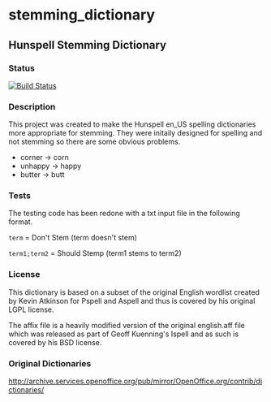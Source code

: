 # stemming_dictionary
## Hunspell Stemming Dictionary

### Status

[![Build Status](https://travis-ci.org/publitek/stemming_dictionary.svg?branch=master)](https://travis-ci.org/publitek/stemming_dictionary)

### Description

This project was created to make the Hunspell en_US spelling dictionaries
more appropriate for stemming. They were initaily designed for spelling
and not stemming so there are some obvious problems.

- corner -> corn
- unhappy -> happy
- butter -> butt

### Tests

The testing code has been redone with a txt input file in the following format.

`term` = Don't Stem (term doesn't stem)

`term1;term2` = Should Stemp (term1 stems to term2)

### License

This dictionary is based on a subset of the original
English wordlist created by Kevin Atkinson for Pspell 
and  Aspell and thus is covered by his original 
LGPL license.

The affix file is a heavily modified
version of the original english.aff file which was
released as part of Geoff Kuenning's Ispell and as 
such is covered by his BSD license.

### Original Dictionaries
http://archive.services.openoffice.org/pub/mirror/OpenOffice.org/contrib/dictionaries/